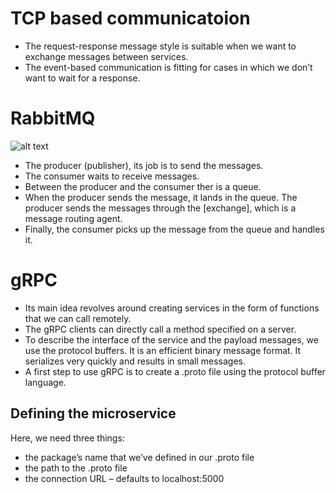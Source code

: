 # TCP based communicatoion

- The request-response message style is suitable when we want to exchange messages between services.
- The event-based communication is fitting for cases in which we don’t want to wait for a response.

# RabbitMQ

![alt text](https://www.rabbitmq.com/img/tutorials/intro/hello-world-example-routing.png)

- The producer (publisher), its job is to send the messages.
- The consumer waits to receive messages.
- Between the producer and the consumer ther is a queue.
- When the producer sends the message, it lands in the queue. The producer sends the messages through the [exchange], which is a message routing agent.
- Finally, the consumer picks up the message from the queue and handles it.

# gRPC

- Its main idea revolves around creating services in the form of functions that we can call remotely.
- The gRPC clients can directly call a method specified on a server.
- To describe the interface of the service and the payload messages, we use the protocol buffers. It is an efficient binary message format. It serializes very quickly and results in small messages.
- A first step to use gRPC is to create a .proto file using the protocol buffer language.

## Defining the microservice

Here, we need three things:

- the package’s name that we’ve defined in our .proto file
- the path to the .proto file
- the connection URL – defaults to localhost:5000
